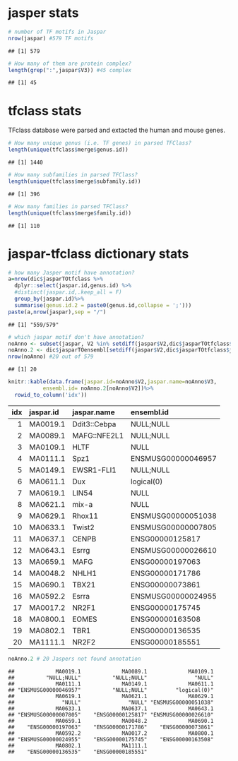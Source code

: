 jasper stats
============

``` r
# number of TF motifs in Jaspar 
nrow(jaspar) #579 TF motifs 
```

    ## [1] 579

``` r
# How many of them are protein complex? 
length(grep(":",jaspar$V3)) #45 complex 
```

    ## [1] 45

tfclass stats
=============

TFclass database were parsed and extacted the human and mouse genes.

``` r
# How many unique genus (i.e. TF genes) in parsed TFClass?
length(unique(tfclass$merge$genus.id)) 
```

    ## [1] 1440

``` r
# How many subfamilies in parsed TFClass?
length(unique(tfclass$merge$subfamily.id))
```

    ## [1] 396

``` r
# How many families in parsed TFClass?
length(unique(tfclass$merge$family.id))
```

    ## [1] 110

jaspar-tfclass dictionary stats
===============================

``` r
# how many Jasper motif have annotation? 
a=nrow(dic$jasparTOtfclass %>% 
  dplyr::select(jaspar.id,genus.id) %>% 
  #distinct(jaspar.id,.keep_all = F)
  group_by(jaspar.id)%>%
  summarise(genus.id.2 = paste0(genus.id,collapse = ';')))
paste(a,nrow(jaspar),sep = "/")
```

    ## [1] "559/579"

``` r
# which jaspar motif don't have annotation?
noAnno <- subset(jaspar, V2 %in% setdiff(jaspar$V2,dic$jasparTOtfclass$jaspar.id))
noAnno.2 <- dic$jasparTOensembl[setdiff(jaspar$V2,dic$jasparTOtfclass$jaspar.id)]
nrow(noAnno) #20 out of 579 
```

    ## [1] 20

``` r
knitr::kable(data.frame(jaspar.id=noAnno$V2,jaspar.name=noAnno$V3,
           ensembl.id= noAnno.2[noAnno$V2])%>%
  rowid_to_column('idx'))
```

|  idx| jaspar.id | jaspar.name  | ensembl.id         |
|----:|:----------|:-------------|:-------------------|
|    1| MA0019.1  | Ddit3::Cebpa | NULL;NULL          |
|    2| MA0089.1  | MAFG::NFE2L1 | NULL;NULL          |
|    3| MA0109.1  | HLTF         | NULL               |
|    4| MA0111.1  | Spz1         | ENSMUSG00000046957 |
|    5| MA0149.1  | EWSR1-FLI1   | NULL;NULL          |
|    6| MA0611.1  | Dux          | logical(0)         |
|    7| MA0619.1  | LIN54        | NULL               |
|    8| MA0621.1  | mix-a        | NULL               |
|    9| MA0629.1  | Rhox11       | ENSMUSG00000051038 |
|   10| MA0633.1  | Twist2       | ENSMUSG00000007805 |
|   11| MA0637.1  | CENPB        | ENSG00000125817    |
|   12| MA0643.1  | Esrrg        | ENSMUSG00000026610 |
|   13| MA0659.1  | MAFG         | ENSG00000197063    |
|   14| MA0048.2  | NHLH1        | ENSG00000171786    |
|   15| MA0690.1  | TBX21        | ENSG00000073861    |
|   16| MA0592.2  | Esrra        | ENSMUSG00000024955 |
|   17| MA0017.2  | NR2F1        | ENSG00000175745    |
|   18| MA0800.1  | EOMES        | ENSG00000163508    |
|   19| MA0802.1  | TBR1         | ENSG00000136535    |
|   20| MA1111.1  | NR2F2        | ENSG00000185551    |

``` r
noAnno.2 # 20 Jaspers not found annotation 
```

    ##             MA0019.1             MA0089.1             MA0109.1 
    ##          "NULL;NULL"          "NULL;NULL"               "NULL" 
    ##             MA0111.1             MA0149.1             MA0611.1 
    ## "ENSMUSG00000046957"          "NULL;NULL"         "logical(0)" 
    ##             MA0619.1             MA0621.1             MA0629.1 
    ##               "NULL"               "NULL" "ENSMUSG00000051038" 
    ##             MA0633.1             MA0637.1             MA0643.1 
    ## "ENSMUSG00000007805"    "ENSG00000125817" "ENSMUSG00000026610" 
    ##             MA0659.1             MA0048.2             MA0690.1 
    ##    "ENSG00000197063"    "ENSG00000171786"    "ENSG00000073861" 
    ##             MA0592.2             MA0017.2             MA0800.1 
    ## "ENSMUSG00000024955"    "ENSG00000175745"    "ENSG00000163508" 
    ##             MA0802.1             MA1111.1 
    ##    "ENSG00000136535"    "ENSG00000185551"
